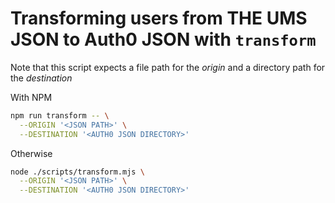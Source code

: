 # Transforming users from THE UMS JSON to Auth0 JSON with `transform`

Note that this script expects a file path for the _origin_ and a directory path for the _destination_

With NPM

```bash
npm run transform -- \
  --ORIGIN '<JSON PATH>' \
  --DESTINATION '<AUTH0 JSON DIRECTORY>'
```

Otherwise

```bash
node ./scripts/transform.mjs \
  --ORIGIN '<JSON PATH>' \
  --DESTINATION '<AUTH0 JSON DIRECTORY>'
```

